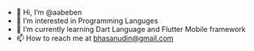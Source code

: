 - 👋 Hi, I’m @aabeben
- 👀 I’m interested in Programming Languges
- 🌱 I’m currently learning Dart Language and Flutter Mobile framework
- 📫 How to reach me at bhasanudin@gmail.com

<!---
aabeben/aabeben is a ✨ special ✨ repository because its `README.md` (this file) appears on your GitHub profile.
You can click the Preview link to take a look at your changes.
--->
